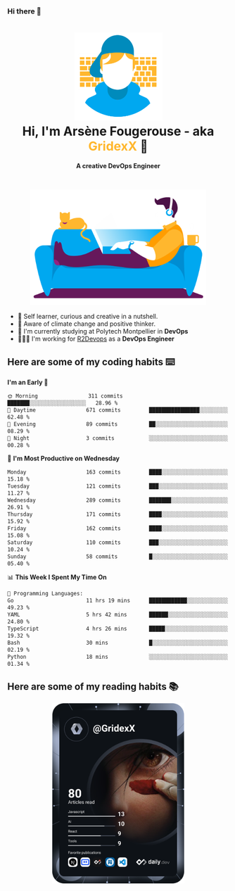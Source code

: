 ### Hi there 👋

<!--
**GridexX/gridexx** is a ✨ _special_ ✨ repository because its `README.md` (this file) appears on your GitHub profile.

Here are some ideas to get you started:

- 🔭 I’m currently working on ...
- 🌱 I’m currently learning ...
- 👯 I’m looking to collaborate on ...
- 🤔 I’m looking for help with ...
- 💬 Ask me about ...
- 📫 How to reach me: ...
- 😄 Pronouns: ...
- ⚡ Fun fact: ...
-->


<!-- Header -->
<h1 align="center">
  <img src="./images/user_profile.png" width="200">
  <br>
  Hi, I'm Arsène Fougerouse - aka <span style="color:#ffb72e">GridexX</span> 👋
</h1>


<p align="center">
  <b>A creative DevOps Engineer </b>
</p>
<br/>
<p align="center">
  <img src="./images/man_couch.png" width="400">
</p>

- 🎨 Self learner, curious and creative in a nutshell. 
- 🌱 Aware of climate change and positive thinker.
- 📕 I'm currently studying at Polytech Montpellier in **DevOps**
- 👨🏻‍💻 I'm working for [R2Devops](https://r2devops.io) as a **DevOps Engineer**


## Here are some of my coding habits ⌨️

<!-- Add a section about tech and Ops stack
  Like this one : https://github.com/Xanthus58#-tech-stack
-->
<!--START_SECTION:waka-->
**I'm an Early 🐤** 

```text
🌞 Morning                311 commits         ███████░░░░░░░░░░░░░░░░░░   28.96 % 
🌆 Daytime                671 commits         ████████████████░░░░░░░░░   62.48 % 
🌃 Evening                89 commits          ██░░░░░░░░░░░░░░░░░░░░░░░   08.29 % 
🌙 Night                  3 commits           ░░░░░░░░░░░░░░░░░░░░░░░░░   00.28 % 
```
📅 **I'm Most Productive on Wednesday** 

```text
Monday                   163 commits         ████░░░░░░░░░░░░░░░░░░░░░   15.18 % 
Tuesday                  121 commits         ███░░░░░░░░░░░░░░░░░░░░░░   11.27 % 
Wednesday                289 commits         ███████░░░░░░░░░░░░░░░░░░   26.91 % 
Thursday                 171 commits         ████░░░░░░░░░░░░░░░░░░░░░   15.92 % 
Friday                   162 commits         ████░░░░░░░░░░░░░░░░░░░░░   15.08 % 
Saturday                 110 commits         ███░░░░░░░░░░░░░░░░░░░░░░   10.24 % 
Sunday                   58 commits          █░░░░░░░░░░░░░░░░░░░░░░░░   05.40 % 
```


📊 **This Week I Spent My Time On** 

```text
💬 Programming Languages: 
Go                       11 hrs 19 mins      ████████████░░░░░░░░░░░░░   49.23 % 
YAML                     5 hrs 42 mins       ██████░░░░░░░░░░░░░░░░░░░   24.80 % 
TypeScript               4 hrs 26 mins       █████░░░░░░░░░░░░░░░░░░░░   19.32 % 
Bash                     30 mins             █░░░░░░░░░░░░░░░░░░░░░░░░   02.19 % 
Python                   18 mins             ░░░░░░░░░░░░░░░░░░░░░░░░░   01.34 % 
```


<!--END_SECTION:waka-->

## Here are some of my reading habits 📚
<div  align="center">
  <img src="./images/devcard.svg" width="300">
</div>
